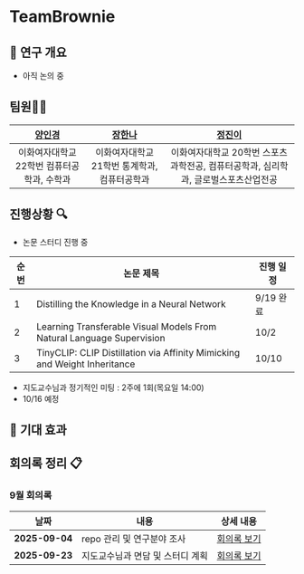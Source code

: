 # TeamBrownie

## 📝 연구 개요
- 아직 논의 중

## 팀원👩‍💻

|[양인경](https://github.com/Rosieyang01)|[장한나](https://github.com/Hanna07111)|[정진이](https://github.com/Jeannie159)|
|:--:|:--:|:--:|
|이화여자대학교 22학번 컴퓨터공학과, 수학과|이화여자대학교 21학번 통계학과, 컴퓨터공학과|이화여자대학교 20학번 스포츠과학전공, 컴퓨터공학과, 심리학과, 글로벌스포츠산업전공|

## 진행상황 🔍
- 논문 스터디 진행 중

| 순번       | 논문 제목                                               | 진행 일정  |
|------------|----------------------------------------------------|------------|
| 1 | Distilling the Knowledge in a Neural Network            | 9/19 완료 |
| 2 | Learning Transferable Visual Models From Natural Language Supervision   | 10/2 |
| 3 | TinyCLIP: CLIP Distillation via Affinity Mimicking and Weight Inheritance   | 10/10 |

- 지도교수님과 정기적인 미팅 : 2주에 1회(목요일 14:00)
-   10/16 예정



## 🚀 기대 효과



## 회의록 정리 📋



### 9월 회의록

| 날짜       | 내용                                               | 상세 내용  |
|------------|----------------------------------------------------|------------|
| **2025-09-04** | repo 관리 및 연구분야 조사                     | [회의록 보기](https://funky-nut-70f.notion.site/264c99778d8280f58de3d0839d9aaf0c?source=copy_link) |
| **2025-09-23** | 지도교수님과 면담 및 스터디 계획                 | [회의록 보기](https://funky-nut-70f.notion.site/9-23-277c99778d8280f48f88e2fbb20540a8?source=copy_link) |
